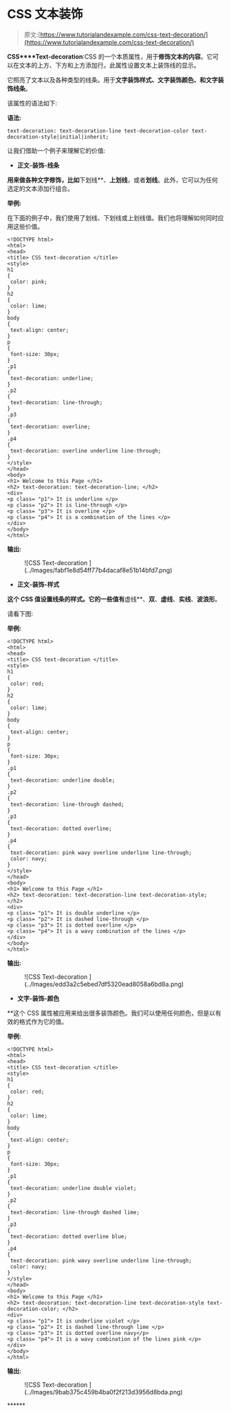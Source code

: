 # CSS 文本装饰

> 原文:[https://www.tutorialandexample.com/css-text-decoration/](https://www.tutorialandexample.com/css-text-decoration/)

**CSS****Text-decoration**:CSS 的一个本质属性，用于**修饰文本的内容**。它可以在文本的上方、下方和上方添加行。此属性设置文本上装饰线的显示。

它照亮了文本以及各种类型的线条。用于**文字装饰样式、文字装饰颜色、**和**文字装饰线条**。

该属性的语法如下:

**语法:**

```
text-decoration: text-decoration-line text-decoration-color text-decoration-style|initial|inherit;  
```

让我们借助一个例子来理解它的价值:

*   **正文-装饰-线条**

 **用来做各种文字修饰，比如**下划线**、**上划线**，或者**划线**。此外，它可以为任何选定的文本添加行组合。

**举例:**

在下面的例子中，我们使用了划线、下划线或上划线值。我们也将理解如何同时应用这些价值。

```
<!DOCTYPE html>
<html>
<head>
<title> CSS text-decoration </title>
<style>
h1
{
 color: pink;
}
h2
{
 color: lime;
}
body
{
 text-align: center;
}
p
{
 font-size: 30px;
}
.p1
{
 text-decoration: underline;
}
.p2
{
 text-decoration: line-through;
}
.p3
{
 text-decoration: overline;
}
.p4
{
 text-decoration: overline underline line-through;
}
</style>
</head>
<body>
<h1> Welcome to this Page </h1>
<h2> text-decoration: text-decoration-line; </h2>
<div>
<p class= "p1"> It is underline </p>
<p class= "p2"> It is line-through </p>
<p class= "p3"> It is overline </p>
<p class= "p4"> It is a combination of the lines </p>
</div>
</body>
</html>
```

**输出:**

<figure class="wp-block-image size-large">![CSS Text-decoration ](../Images/fabf1e8d54ff77b4dacaf8e51b14bfd7.png)</figure>

*   **正文-装饰-样式**

 **这个 CSS 值设置线条的样式。它的一些值有**虚线**、**双**、**虚线**、**实线**、**波浪形**。

请看下图:

**举例:**

```
<!DOCTYPE html>
<html>
<head>
<title> CSS text-decoration </title>
<style>
h1
{
 color: red;
}
h2
{
 color: lime;
}
body
{
 text-align: center;
}
p
{
 font-size: 30px;
}
.p1
{
 text-decoration: underline double;
}
.p2
{
 text-decoration: line-through dashed;
}
.p3
{
 text-decoration: dotted overline;
}
.p4
{
 text-decoration: pink wavy overline underline line-through;
 color: navy;
}
</style>
</head>
<body>
<h1> Welcome to this Page </h1>
<h2> text-decoration: text-decoration-line text-decoration-style; </h2>
<div>
<p class= "p1"> It is double underline </p>
<p class= "p2"> It is dashed line-through </p>
<p class= "p3"> It is dotted overline </p>
<p class= "p4"> It is a wavy combination of the lines </p>
</div>
</body>
</html>
```

**输出:**

<figure class="wp-block-image size-large">![CSS Text-decoration ](../Images/edd3a2c5ebed7df5320ead8058a6bd8a.png)</figure>

*   **文字-装饰-颜色**

 **这个 CSS 属性被应用来给出很多装饰颜色。我们可以使用任何颜色，但是以有效的格式作为它的值。

**举例:**

```
<!DOCTYPE html>
<html>
<head>
<title> CSS text-decoration </title>
<style>
h1
{
 color: red;
}
h2
{
 color: lime;
}
body
{
 text-align: center;
}
p
{
 font-size: 30px;
}
.p1
{
 text-decoration: underline double violet;
}
.p2
{
 text-decoration: line-through dashed lime;
}
.p3
{
 text-decoration: dotted overline blue;
}
.p4
{
 text-decoration: pink wavy overline underline line-through;
 color: navy;
}
</style>
</head>
<body>
<h1> Welcome to this Page </h1>
<h2> text-decoration: text-decoration-line text-decoration-style text-decoration-color; </h2>
<div>
<p class= "p1"> It is underline violet </p>
<p class= "p2"> It is dashed line-through lime </p>
<p class= "p3"> It is dotted overline navy</p>
<p class= "p4"> It is a wavy combination of the lines pink </p>
</div>
</body>
</html>
```

**输出:**

<figure class="wp-block-image size-large">![CSS Text-decoration ](../Images/9bab375c459b4ba0f2f213d3956d8bda.png)</figure>******